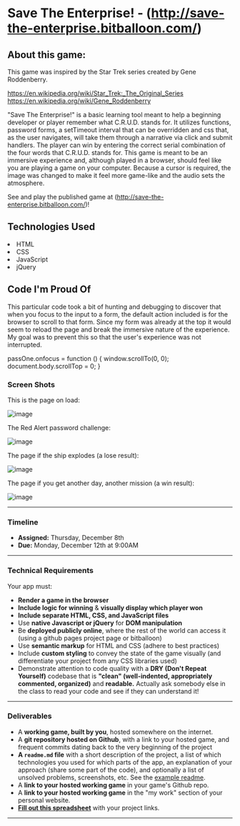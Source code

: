 # Save The Enterprise! - (http://save-the-enterprise.bitballoon.com/)

## About this game:

This game was inspired by the Star Trek series created by Gene Roddenberry.

https://en.wikipedia.org/wiki/Star_Trek:_The_Original_Series
https://en.wikipedia.org/wiki/Gene_Roddenberry

 "Save The Enterprise!" is a basic learning tool meant to help a beginning developer or player remember what C.R.U.D. stands for. It utilizes functions, password forms, a setTimeout interval that can be overridden and css that, as the user navigates, will take them through a narrative via click and submit handlers. The player can win by entering the correct serial combination of the four words that C.R.U.D. stands for. This game is meant to be an immersive experience and, although played in a browser, should feel like you are playing a game on your computer. Because a cursor is required, the image was changed to make it feel more game-like and the audio sets the atmosphere.

See and play the published game at (http://save-the-enterprise.bitballoon.com/)!

## Technologies Used

<li> HTML </li>
<li> CSS </li>
<li> JavaScript </li>
<li> jQuery </li>

## Code I'm Proud Of

This particular code took a bit of hunting and debugging to discover that when you focus to the input to a form, the default action included is for the browser to scroll to that form. Since my form was already at the top it would seem to reload the page and break the immersive nature of the experience. My goal was to prevent this so that the user's experience was not interrupted.

passOne.onfocus = function () {
window.scrollTo(0, 0);
document.body.scrollTop = 0;
}

### Screen Shots

This is the page on load:

![image](https://cloud.githubusercontent.com/assets/22309434/21105217/4899dcdc-c03e-11e6-88a5-13653f3a6107.png)

The Red Alert password challenge:

![image](https://cloud.githubusercontent.com/assets/22309434/21105350/bf9f2e04-c03e-11e6-8834-d07819c68b8f.png)

The page if the ship explodes (a lose result):

![image](https://cloud.githubusercontent.com/assets/22309434/21105363/cd4b850c-c03e-11e6-80e5-31772e4e3122.png)

The page if you get another day, another mission (a win result):

![image](https://cloud.githubusercontent.com/assets/22309434/21105426/029bd0ea-c03f-11e6-8200-347fab73082e.png)

---

### Timeline

* **Assigned:** Thursday, December 8th
* **Due:** Monday, December 12th at 9:00AM

---

### Technical Requirements

Your app must:

* **Render a game in the browser**
* **Include logic for winning** & **visually display which player won**
* **Include separate HTML, CSS, and JavaScript files**
* Use **native Javascript or jQuery** for **DOM manipulation**
* Be **deployed publicly online**, where the rest of the world can access it (using a github pages project page or bitballoon)
* Use **semantic markup** for HTML and CSS (adhere to best practices)
* Include **custom styling** to convey the state of the game visually (and differentiate your project from any CSS libraries used)
* Demonstrate attention to code quality with a **DRY (Don't Repeat Yourself)** codebase that is **"clean" (well-indented, appropriately commented, organized)** and **readable.** Actually ask somebody else in the class to read your code and see if they can understand it!

---

### Deliverables


* A **working game, built by you**, hosted somewhere on the internet.
* A **git repository hosted on Github**, with a link to your hosted game, and frequent commits dating back to the very beginning of the project
* **A `readme.md` file** with a short description of the project, a list of which technologies you used for which parts of the app, an explanation of your approach (share some part of the code), and optionally a list of unsolved problems,  screenshots, etc.  See the [example readme](https://github.com/sf-wdi-34/readme-example).
* A **link to your hosted working game** in your game's Github repo.
* A **link to your hosted working game** in the "my work" section of your personal website.
* **[Fill out this spreadsheet](https://docs.google.com/spreadsheets/d/1vzxkkVwX2zU40BZArMknoHMYlu_5bVmyNYAEBMJXH5E/edit?usp=sharing)** with your project links.

---
